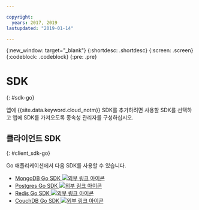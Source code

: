 ```yaml
---

copyright:
  years: 2017, 2019
lastupdated: "2019-01-14"

---
```


{:new_window: target="_blank"}
{:shortdesc: .shortdesc}
{:screen: .screen}
{:codeblock: .codeblock}
{:pre: .pre}

#  SDK
{: #sdk-go}

앱에 {{site.data.keyword.cloud_notm}} SDK를 추가하려면 사용할 SDK를 선택하고 앱에 SDK를 가져오도록 종속성 관리자를 구성하십시오.

## 클라이언트 SDK
{: #client_sdk-go}

Go 애플리케이션에서 다음 SDK를 사용할 수 있습니다.
* [MongoDB Go SDK ![외부 링크 아이콘](../icons/launch-glyph.svg "외부 링크 아이콘")](https://github.com/mongodb/mongo-go-driver)
* [Postgres Go SDK ![외부 링크 아이콘](../icons/launch-glyph.svg "외부 링크 아이콘")](https://github.com/lib/pq)
* [Redis Go SDK ![외부 링크 아이콘](../icons/launch-glyph.svg "외부 링크 아이콘")](https://github.com/go-redis/redis)
* [CouchDB Go SDK ![외부 링크 아이콘](../icons/launch-glyph.svg "외부 링크 아이콘")](https://github.com/leesper/couchdb-golang)

<!--
## Services
{: #services}

* [Watson Go SDK ![External link icon](../icons/launch-glyph.svg "External link icon")](https://github.com/watson-developer-cloud/go-sdk)
-->

